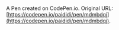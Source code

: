 # 

A Pen created on CodePen.io. Original URL: [https://codepen.io/paididi/pen/mdmbdqj](https://codepen.io/paididi/pen/mdmbdqj).


